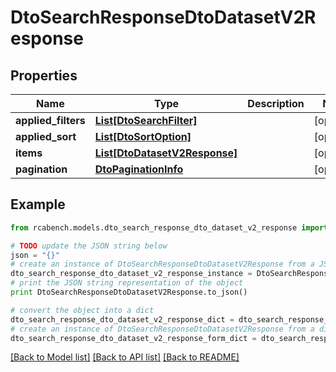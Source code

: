 # DtoSearchResponseDtoDatasetV2Response


## Properties

Name | Type | Description | Notes
------------ | ------------- | ------------- | -------------
**applied_filters** | [**List[DtoSearchFilter]**](DtoSearchFilter.md) |  | [optional] 
**applied_sort** | [**List[DtoSortOption]**](DtoSortOption.md) |  | [optional] 
**items** | [**List[DtoDatasetV2Response]**](DtoDatasetV2Response.md) |  | [optional] 
**pagination** | [**DtoPaginationInfo**](DtoPaginationInfo.md) |  | [optional] 

## Example

```python
from rcabench.models.dto_search_response_dto_dataset_v2_response import DtoSearchResponseDtoDatasetV2Response

# TODO update the JSON string below
json = "{}"
# create an instance of DtoSearchResponseDtoDatasetV2Response from a JSON string
dto_search_response_dto_dataset_v2_response_instance = DtoSearchResponseDtoDatasetV2Response.from_json(json)
# print the JSON string representation of the object
print DtoSearchResponseDtoDatasetV2Response.to_json()

# convert the object into a dict
dto_search_response_dto_dataset_v2_response_dict = dto_search_response_dto_dataset_v2_response_instance.to_dict()
# create an instance of DtoSearchResponseDtoDatasetV2Response from a dict
dto_search_response_dto_dataset_v2_response_form_dict = dto_search_response_dto_dataset_v2_response.from_dict(dto_search_response_dto_dataset_v2_response_dict)
```
[[Back to Model list]](../README.md#documentation-for-models) [[Back to API list]](../README.md#documentation-for-api-endpoints) [[Back to README]](../README.md)



